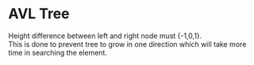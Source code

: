 # AVL Tree 

Height difference between left and right node must {-1,0,1}.
<br>
This is done to prevent tree to grow in one direction which will take more time in searching the element.
<br><br>

